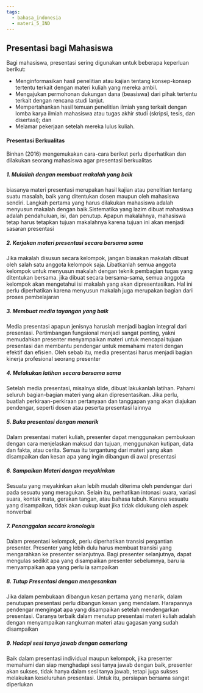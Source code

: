 ```yaml
---
tags:
  - bahasa_indonesia
  - materi_5_IND
---
```

## Presentasi bagi Mahasiswa

Bagi mahasiswa, presentasi sering digunakan untuk beberapa keperluan berikut:

- Menginformasikan hasil penelitian atau kajian tentang konsep-konsep tertentu terkait dengan materi kuliah yang mereka ambil.
- Mengajukan permohonan dukungan dana (beasiswa) dari pihak tertentu terkait dengan rencana studi lanjut.
- Mempertahankan hasil temuan penelitian ilmiah yang terkait dengan lomba karya ilmiah mahasiswa atau tugas akhir studi (skripsi, tesis, dan disertasi); dan
- Melamar pekerjaan setelah mereka lulus kuliah. 

#### Presentasi Berkualitas

Binhan (2016) mengemukakan cara-cara berikut perlu diperhatikan dan dilakukan seorang mahasiswa agar presentasi berkualitas

##### 1. Mulailah dengan membuat makalah yang baik

biasanya materi presentasi merupakan hasil kajian atau penelitian tentang suatu masalah, baik yang ditentukan dosen maupun oleh mahasiswa sendiri. Langkah pertama yang harus dilakukan mahasiswa adalah menyusun makalah dengan baik.Sistematika yang lazim dibuat mahasiswa adalah pendahuluan, isi, dan penutup. Apapun makalahnya, mahasiswa tetap harus tetapkan tujuan makalahnya karena tujuan ini akan menjadi sasaran presentasi

##### 2. Kerjakan materi presentasi secara bersama sama

Jika makalah disusun secara kelompok, jangan biasakan makalah dibuat oleh salah satu anggota kelompok saja. Libatkanlah semua anggota kelompok untuk menyusun makalah dengan teknik pembagian tugas yang ditentukan bersama. jika dibuat secara bersama-sama, semua anggota kelompok akan mengetahui isi makalah yang akan dipresentasikan. Hal ini perlu diperhatikan karena menyusun makalah juga merupakan bagian dari proses pembelajaran

##### 3. Membuat media tayangan yang baik

Media presentasi apapun jenisnya haruslah menjadi bagian integral dari presentasi. Pertimbangan fungsional menjadi sangat penting, yakni memudahkan presenter menyampaikan materi untuk mencapai tujuan presentasi dan membantu pendengar untuk memahami materi dengan efektif dan efisien. Oleh sebab itu, media presentasi harus menjadi bagian kinerja profesional seorang presenter

##### 4. Melakukan latihan secara bersama sama

Setelah media presentasi, misalnya slide, dibuat lakukanlah latihan. Pahami seluruh bagian-bagian materi yang akan dipresentasikan. Jika perlu, buatlah perkiraan-perkiraan pertanyaan dan tanggapan yang akan diajukan pendengar, seperti dosen atau peserta presentasi lainnya

##### 5. Buka presentasi dengan menarik

Dalam presentasi materi kuliah, presenter dapat menggunakan pembukaan dengan cara menjelaskan maksud dan tujuan, menggunakan kutipan, data dan fakta, atau cerita. Semua itu tergantung dari materi yang akan disampaikan dan kesan apa yang ingin dibangun di awal presentasi

##### 6. Sampaikan Materi dengan meyakinkan

Sesuatu yang meyakinkan akan lebih mudah diterima oleh pendengar dari pada sesuatu yang meragukan. Selain itu, perhatikan intonasi suara, variasi suara, kontak mata, gerakan tangan, atau bahasa tubuh. Karena sesuatu yang disampaikan, tidak akan cukup kuat jika tidak didukung oleh aspek nonverbal

##### 7. Penanggalan secara kronologis

Dalam presentasi kelompok, perlu diperhatikan transisi pergantian presenter. Presenter yang lebih dulu harus membuat transisi yang mengarahkan ke presenter selanjutnya. Bagi presenter selanjutnya, dapat mengulas sedikit apa yang disampaikan presenter sebelumnya, baru ia menyampaikan apa yang perlu ia sampaikan

##### 8. Tutup Presentasi dengan mengesankan

Jika dalam pembukaan dibangun kesan pertama yang menarik, dalam penutupan presentasi perlu dibangun kesan yang mendalam. Harapannya pendengar mengingat apa yang disampaikan setelah mendengarkan presentasi. Caranya terbaik dalam menutup presentasi materi kuliah adalah dengan menyampaikan rangkuman materi atau gagasan yang sudah disampaikan

##### 9. Hadapi sesi tanya jawab dengan cemerlang

Baik dalam presentasi individual maupun kelompok, jika presenter memahami dan siap menghadapi sesi tanya jawab dengan baik, presenter akan sukses, tidak hanya dalam sesi tanya jawab, tetapi juga sukses melakukan keseluruhan presentasi. Untuk itu, persiapan bersama sangat diperlukan